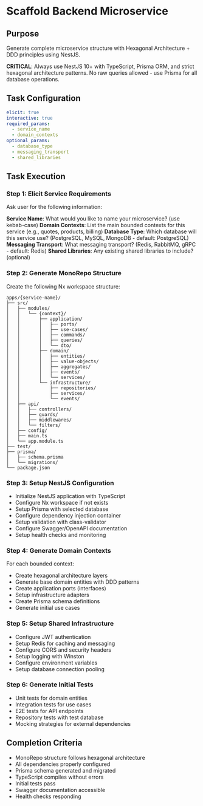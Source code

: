 # Scaffold Backend Microservice

## Purpose
Generate complete microservice structure with Hexagonal Architecture + DDD principles using NestJS.

**CRITICAL**: Always use NestJS 10+ with TypeScript, Prisma ORM, and strict hexagonal architecture patterns. No raw queries allowed - use Prisma for all database operations.

## Task Configuration
```yaml
elicit: true
interactive: true
required_params:
  - service_name
  - domain_contexts
optional_params:
  - database_type
  - messaging_transport
  - shared_libraries
```

## Task Execution

### Step 1: Elicit Service Requirements
Ask user for the following information:

**Service Name**: What would you like to name your microservice? (use kebab-case)
**Domain Contexts**: List the main bounded contexts for this service (e.g., quotes, products, billing)
**Database Type**: Which database will this service use? (PostgreSQL, MySQL, MongoDB - default: PostgreSQL)
**Messaging Transport**: What messaging transport? (Redis, RabbitMQ, gRPC - default: Redis)
**Shared Libraries**: Any existing shared libraries to include? (optional)

### Step 2: Generate MonoRepo Structure
Create the following Nx workspace structure:

```
apps/{service-name}/
├── src/
│   ├── modules/
│   │   └── {context}/
│   │       ├── application/
│   │       │   ├── ports/
│   │       │   ├── use-cases/
│   │       │   ├── commands/
│   │       │   ├── queries/
│   │       │   └── dto/
│   │       ├── domain/
│   │       │   ├── entities/
│   │       │   ├── value-objects/
│   │       │   ├── aggregates/
│   │       │   ├── events/
│   │       │   └── services/
│   │       └── infrastructure/
│   │           ├── repositories/
│   │           ├── services/
│   │           └── events/
│   ├── api/
│   │   ├── controllers/
│   │   ├── guards/
│   │   ├── middlewares/
│   │   └── filters/
│   ├── config/
│   ├── main.ts
│   └── app.module.ts
├── test/
├── prisma/
│   ├── schema.prisma
│   └── migrations/
└── package.json
```

### Step 3: Setup NestJS Configuration
- Initialize NestJS application with TypeScript
- Configure Nx workspace if not exists
- Setup Prisma with selected database
- Configure dependency injection container
- Setup validation with class-validator
- Configure Swagger/OpenAPI documentation
- Setup health checks and monitoring

### Step 4: Generate Domain Contexts
For each bounded context:
- Create hexagonal architecture layers
- Generate base domain entities with DDD patterns
- Create application ports (interfaces)
- Setup infrastructure adapters
- Create Prisma schema definitions
- Generate initial use cases

### Step 5: Setup Shared Infrastructure
- Configure JWT authentication
- Setup Redis for caching and messaging
- Configure CORS and security headers
- Setup logging with Winston
- Configure environment variables
- Setup database connection pooling

### Step 6: Generate Initial Tests
- Unit tests for domain entities
- Integration tests for use cases
- E2E tests for API endpoints
- Repository tests with test database
- Mocking strategies for external dependencies

## Completion Criteria
- MonoRepo structure follows hexagonal architecture
- All dependencies properly configured
- Prisma schema generated and migrated
- TypeScript compiles without errors
- Initial tests pass
- Swagger documentation accessible
- Health checks responding